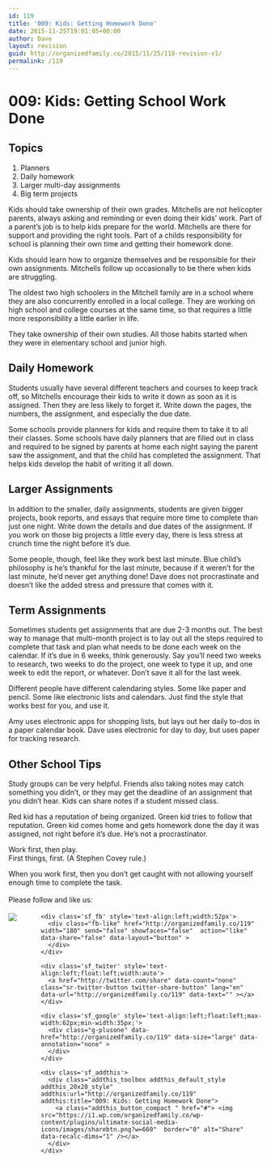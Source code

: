 ```yaml
---
id: 119
title: '009: Kids: Getting Homework Done'
date: 2015-11-25T19:01:05+00:00
author: Dave
layout: revision
guid: http://organizedfamily.co/2015/11/25/118-revision-v1/
permalink: /119
---
```

# 009: Kids: Getting School Work Done

## Topics

  1. Planners
  2. Daily homework
  3. Larger multi-day assignments
  4. Big term projects

Kids should take ownership of their own grades. Mitchells are not helicopter parents, always asking and reminding or even doing their kids&#8217; work. Part of a parent&#8217;s job is to help kids prepare for the world. Mitchells are there for support and providing the right tools. Part of a childs responsibility for school is planning their own time and getting their homework done.

Kids should learn how to organize themselves and be responsible for their own assignments. Mitchells follow up occasionally to be there when kids are struggling.

The oldest two high schoolers in the Mitchell family are in a school where they are also concurrently enrolled in a local college. They are working on high school and college courses at the same time, so that requires a little more responsibility a little earlier in life.

They take ownership of their own studies. All those habits started when they were in elementary school and junior high.

## Daily Homework

Students usually have several different teachers and courses to keep track off, so Mitchells encourage their kids to write it down as soon as it is assigned. Then they are less likely to forget it. Write down the pages, the numbers, the assignment, and especially the due date.

Some schools provide planners for kids and require them to take it to all their classes. Some schools have daily planners that are filled out in class and required to be signed by parents at home each night saying the parent saw the assignment, and that the child has completed the assignment. That helps kids develop the habit of writing it all down.

## Larger Assignments

In addition to the smaller, daily assignments, students are given bigger projects, book reports, and essays that require more time to complete than just one night. Write down the details and due dates of the assignment. If you work on those big projects a little every day, there is less stress at crunch time the night before it&#8217;s due.

Some people, though, feel like they work best last minute. Blue child&#8217;s philosophy is he&#8217;s thankful for the last minute, because if it weren&#8217;t for the last minute, he&#8217;d never get anything done! Dave does not procrastinate and doesn&#8217;t like the added stress and pressure that comes with it.

## Term Assignments

Sometimes students get assignments that are due 2-3 months out. The best way to manage that multi-month project is to lay out all the steps required to complete that task and plan what needs to be done each week on the calendar. If it&#8217;s due in 6 weeks, think generously. Say you&#8217;ll need two weeks to research, two weeks to do the project, one week to type it up, and one week to edit the report, or whatever. Don&#8217;t save it all for the last week.

Different people have different calendaring styles. Some like paper and pencil. Some like electronic lists and calendars. Just find the style that works best for you, and use it.

Amy uses electronic apps for shopping lists, but lays out her daily to-dos in a paper calendar book. Dave uses electronic for day to day, but uses paper for tracking research.

## Other School Tips

Study groups can be very helpful. Friends also taking notes may catch something you didn&#8217;t, or they may get the deadline of an assignment that you didn&#8217;t hear. Kids can share notes if a student missed class.

Red kid has a reputation of being organized. Green kid tries to follow that reputation. Green kid comes home and gets homework done the day it was assigned, not right before it&#8217;s due. He&#8217;s not a procrastinator.

Work first, then play.  
First things, first. (A Stephen Covey rule.)

When you work first, then you don&#8217;t get caught with not allowing yourself enough time to complete the task.

<div class='sfsi_Sicons' style='width: 100%; display: inline-block; vertical-align: middle; text-align:left'>
  <div style='margin:0px 8px 0px 0px; line-height: 24px'>
    <span>Please follow and like us:</span>
  </div>
  
  <div class='sfsi_socialwpr'>
    <div class='sf_subscrbe' style='text-align:left;float:left;width:64px'>
      <a href="http://www.specificfeeds.com/widget/emailsubscribe/MTc5ODgx/OA==/" target="_blank"><img src="https://i2.wp.com/organizedfamily.co/wp-content/plugins/ultimate-social-media-icons/images/follow_subscribe.png?w=660" data-recalc-dims="1" /></a>
    </div>
    
    <div class='sf_fb' style='text-align:left;width:52px'>
      <div class="fb-like" href="http://organizedfamily.co/119" width="180" send="false" showfaces="false"  action="like" data-share="false" data-layout="button" >
      </div>
    </div>
    
    <div class='sf_twiter' style='text-align:left;float:left;width:auto'>
      <a href="http://twitter.com/share" data-count="none" class="sr-twitter-button twitter-share-button" lang="en" data-url="http://organizedfamily.co/119" data-text="" ></a>
    </div>
    
    <div class='sf_google' style='text-align:left;float:left;max-width:62px;min-width:35px;'>
      <div class="g-plusone" data-href="http://organizedfamily.co/119" data-size="large" data-annotation="none" >
      </div>
    </div>
    
    <div class='sf_addthis'>
      <div class="addthis_toolbox addthis_default_style addthis_20x20_style" addthis:url="http://organizedfamily.co/119" addthis:title="009: Kids: Getting Homework Done">
        <a class="addthis_button_compact " href="#"> <img src="https://i1.wp.com/organizedfamily.co/wp-content/plugins/ultimate-social-media-icons/images/sharebtn.png?w=660"  border="0" alt="Share" data-recalc-dims="1" /></a>
      </div>
    </div>
  </div>
</div>